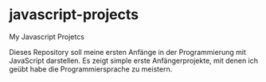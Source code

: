# javascript-projects
My Javascript Projetcs

Dieses Repository soll meine ersten Anfänge in der Programmierung mit JavaScript darstellen. Es zeigt simple erste Anfängerprojekte, mit denen ich geübt habe die Programmiersprache zu meistern.
